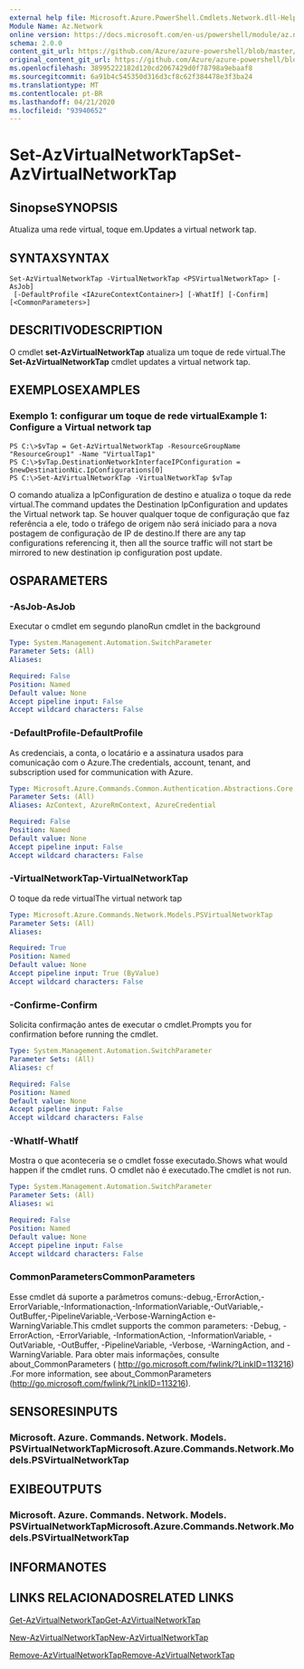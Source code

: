 ```yaml
---
external help file: Microsoft.Azure.PowerShell.Cmdlets.Network.dll-Help.xml
Module Name: Az.Network
online version: https://docs.microsoft.com/en-us/powershell/module/az.network/set-azvirtualnetworktap
schema: 2.0.0
content_git_url: https://github.com/Azure/azure-powershell/blob/master/src/Network/Network/help/Set-AzVirtualNetworkTap.md
original_content_git_url: https://github.com/Azure/azure-powershell/blob/master/src/Network/Network/help/Set-AzVirtualNetworkTap.md
ms.openlocfilehash: 38995222182d120cd2067429d0f78798a9ebaaf8
ms.sourcegitcommit: 6a91b4c545350d316d3cf8c62f384478e3f3ba24
ms.translationtype: MT
ms.contentlocale: pt-BR
ms.lasthandoff: 04/21/2020
ms.locfileid: "93940652"
---
```

# <span data-ttu-id="395b7-101">Set-AzVirtualNetworkTap</span><span class="sxs-lookup"><span data-stu-id="395b7-101">Set-AzVirtualNetworkTap</span></span>

## <span data-ttu-id="395b7-102">Sinopse</span><span class="sxs-lookup"><span data-stu-id="395b7-102">SYNOPSIS</span></span>
<span data-ttu-id="395b7-103">Atualiza uma rede virtual, toque em.</span><span class="sxs-lookup"><span data-stu-id="395b7-103">Updates a virtual network tap.</span></span>

## <span data-ttu-id="395b7-104">SYNTAX</span><span class="sxs-lookup"><span data-stu-id="395b7-104">SYNTAX</span></span>

```
Set-AzVirtualNetworkTap -VirtualNetworkTap <PSVirtualNetworkTap> [-AsJob]
 [-DefaultProfile <IAzureContextContainer>] [-WhatIf] [-Confirm] [<CommonParameters>]
```

## <span data-ttu-id="395b7-105">DESCRITIVO</span><span class="sxs-lookup"><span data-stu-id="395b7-105">DESCRIPTION</span></span>
<span data-ttu-id="395b7-106">O cmdlet **set-AzVirtualNetworkTap** atualiza um toque de rede virtual.</span><span class="sxs-lookup"><span data-stu-id="395b7-106">The **Set-AzVirtualNetworkTap** cmdlet updates a virtual network tap.</span></span>

## <span data-ttu-id="395b7-107">EXEMPLOS</span><span class="sxs-lookup"><span data-stu-id="395b7-107">EXAMPLES</span></span>

### <span data-ttu-id="395b7-108">Exemplo 1: configurar um toque de rede virtual</span><span class="sxs-lookup"><span data-stu-id="395b7-108">Example 1: Configure a Virtual network tap</span></span>
```
PS C:\>$vTap = Get-AzVirtualNetworkTap -ResourceGroupName "ResourceGroup1" -Name "VirtualTap1"
PS C:\>$vTap.DestinationNetworkInterfaceIPConfiguration = $newDestinationNic.IpConfigurations[0]
PS C:\>Set-AzVirtualNetworkTap -VirtualNetworkTap $vTap
```

<span data-ttu-id="395b7-109">O comando atualiza a IpConfiguration de destino e atualiza o toque da rede virtual.</span><span class="sxs-lookup"><span data-stu-id="395b7-109">The command updates the Destination IpConfiguration and updates the Virtual network tap.</span></span>
<span data-ttu-id="395b7-110">Se houver qualquer toque de configuração que faz referência a ele, todo o tráfego de origem não será iniciado para a nova postagem de configuração de IP de destino.</span><span class="sxs-lookup"><span data-stu-id="395b7-110">If there are any tap configurations referencing it, then all the source traffic will not start be mirrored to new destination ip configuration post update.</span></span>

## <span data-ttu-id="395b7-111">OS</span><span class="sxs-lookup"><span data-stu-id="395b7-111">PARAMETERS</span></span>

### <span data-ttu-id="395b7-112">-AsJob</span><span class="sxs-lookup"><span data-stu-id="395b7-112">-AsJob</span></span>
<span data-ttu-id="395b7-113">Executar o cmdlet em segundo plano</span><span class="sxs-lookup"><span data-stu-id="395b7-113">Run cmdlet in the background</span></span>

```yaml
Type: System.Management.Automation.SwitchParameter
Parameter Sets: (All)
Aliases:

Required: False
Position: Named
Default value: None
Accept pipeline input: False
Accept wildcard characters: False
```

### <span data-ttu-id="395b7-114">-DefaultProfile</span><span class="sxs-lookup"><span data-stu-id="395b7-114">-DefaultProfile</span></span>
<span data-ttu-id="395b7-115">As credenciais, a conta, o locatário e a assinatura usados para comunicação com o Azure.</span><span class="sxs-lookup"><span data-stu-id="395b7-115">The credentials, account, tenant, and subscription used for communication with Azure.</span></span>

```yaml
Type: Microsoft.Azure.Commands.Common.Authentication.Abstractions.Core.IAzureContextContainer
Parameter Sets: (All)
Aliases: AzContext, AzureRmContext, AzureCredential

Required: False
Position: Named
Default value: None
Accept pipeline input: False
Accept wildcard characters: False
```

### <span data-ttu-id="395b7-116">-VirtualNetworkTap</span><span class="sxs-lookup"><span data-stu-id="395b7-116">-VirtualNetworkTap</span></span>
<span data-ttu-id="395b7-117">O toque da rede virtual</span><span class="sxs-lookup"><span data-stu-id="395b7-117">The virtual network tap</span></span>

```yaml
Type: Microsoft.Azure.Commands.Network.Models.PSVirtualNetworkTap
Parameter Sets: (All)
Aliases:

Required: True
Position: Named
Default value: None
Accept pipeline input: True (ByValue)
Accept wildcard characters: False
```

### <span data-ttu-id="395b7-118">-Confirme</span><span class="sxs-lookup"><span data-stu-id="395b7-118">-Confirm</span></span>
<span data-ttu-id="395b7-119">Solicita confirmação antes de executar o cmdlet.</span><span class="sxs-lookup"><span data-stu-id="395b7-119">Prompts you for confirmation before running the cmdlet.</span></span>

```yaml
Type: System.Management.Automation.SwitchParameter
Parameter Sets: (All)
Aliases: cf

Required: False
Position: Named
Default value: None
Accept pipeline input: False
Accept wildcard characters: False
```

### <span data-ttu-id="395b7-120">-WhatIf</span><span class="sxs-lookup"><span data-stu-id="395b7-120">-WhatIf</span></span>
<span data-ttu-id="395b7-121">Mostra o que aconteceria se o cmdlet fosse executado.</span><span class="sxs-lookup"><span data-stu-id="395b7-121">Shows what would happen if the cmdlet runs.</span></span>
<span data-ttu-id="395b7-122">O cmdlet não é executado.</span><span class="sxs-lookup"><span data-stu-id="395b7-122">The cmdlet is not run.</span></span>

```yaml
Type: System.Management.Automation.SwitchParameter
Parameter Sets: (All)
Aliases: wi

Required: False
Position: Named
Default value: None
Accept pipeline input: False
Accept wildcard characters: False
```

### <span data-ttu-id="395b7-123">CommonParameters</span><span class="sxs-lookup"><span data-stu-id="395b7-123">CommonParameters</span></span>
<span data-ttu-id="395b7-124">Esse cmdlet dá suporte a parâmetros comuns:-debug,-ErrorAction,-ErrorVariable,-Informationaction,-InformationVariable,-OutVariable,-OutBuffer,-PipelineVariable,-Verbose-WarningAction e-WarningVariable.</span><span class="sxs-lookup"><span data-stu-id="395b7-124">This cmdlet supports the common parameters: -Debug, -ErrorAction, -ErrorVariable, -InformationAction, -InformationVariable, -OutVariable, -OutBuffer, -PipelineVariable, -Verbose, -WarningAction, and -WarningVariable.</span></span> <span data-ttu-id="395b7-125">Para obter mais informações, consulte about_CommonParameters ( http://go.microsoft.com/fwlink/?LinkID=113216) .</span><span class="sxs-lookup"><span data-stu-id="395b7-125">For more information, see about_CommonParameters (http://go.microsoft.com/fwlink/?LinkID=113216).</span></span>

## <span data-ttu-id="395b7-126">SENSORES</span><span class="sxs-lookup"><span data-stu-id="395b7-126">INPUTS</span></span>

### <span data-ttu-id="395b7-127">Microsoft. Azure. Commands. Network. Models. PSVirtualNetworkTap</span><span class="sxs-lookup"><span data-stu-id="395b7-127">Microsoft.Azure.Commands.Network.Models.PSVirtualNetworkTap</span></span>

## <span data-ttu-id="395b7-128">EXIBE</span><span class="sxs-lookup"><span data-stu-id="395b7-128">OUTPUTS</span></span>

### <span data-ttu-id="395b7-129">Microsoft. Azure. Commands. Network. Models. PSVirtualNetworkTap</span><span class="sxs-lookup"><span data-stu-id="395b7-129">Microsoft.Azure.Commands.Network.Models.PSVirtualNetworkTap</span></span>

## <span data-ttu-id="395b7-130">INFORMA</span><span class="sxs-lookup"><span data-stu-id="395b7-130">NOTES</span></span>

## <span data-ttu-id="395b7-131">LINKS RELACIONADOS</span><span class="sxs-lookup"><span data-stu-id="395b7-131">RELATED LINKS</span></span>

[<span data-ttu-id="395b7-132">Get-AzVirtualNetworkTap</span><span class="sxs-lookup"><span data-stu-id="395b7-132">Get-AzVirtualNetworkTap</span></span>](./Get-AzVirtualNetworkTap.md)

[<span data-ttu-id="395b7-133">New-AzVirtualNetworkTap</span><span class="sxs-lookup"><span data-stu-id="395b7-133">New-AzVirtualNetworkTap</span></span>](./New-AzVirtualNetworkTap.md)

[<span data-ttu-id="395b7-134">Remove-AzVirtualNetworkTap</span><span class="sxs-lookup"><span data-stu-id="395b7-134">Remove-AzVirtualNetworkTap</span></span>](./Remove-AzVirtualNetworkTap.md)
